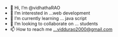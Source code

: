 - 👋 Hi, I’m @vidhathaRAO
- 👀 I’m interested in ...web development
- 🌱 I’m currently learning ... java script
- 💞️ I’m looking to collaborate on ... students
- 📫 How to reach me ...viddurao2000@gmail.com

<!---
vidhathaRAO/vidhathaRAO is a ✨ special ✨ repository because its `README.md` (this file) appears on your GitHub profile.
You can click the Preview link to take a look at your changes.
--->
